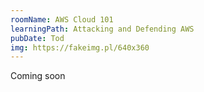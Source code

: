 ```yaml
---
roomName: AWS Cloud 101
learningPath: Attacking and Defending AWS
pubDate: Tod
img: https://fakeimg.pl/640x360
---
```


Coming soon
